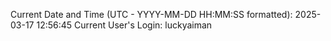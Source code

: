 Current Date and Time (UTC - YYYY-MM-DD HH:MM:SS formatted): 2025-03-17 12:56:45
Current User's Login: luckyaiman
